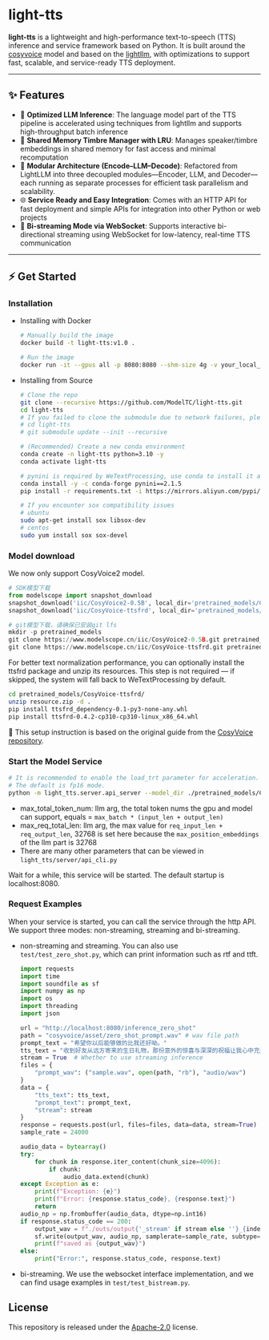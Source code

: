 # light-tts

**light-tts** is a lightweight and high-performance text-to-speech (TTS) inference and service framework based on Python. It is built around the [cosyvoice](https://github.com/FunAudioLLM/CosyVoice) model and based on the [lightllm](https://github.com/ModelTC/lightllm), with optimizations to support fast, scalable, and service-ready TTS deployment.

---

## ✨ Features

- 🚀 **Optimized LLM Inference**: The language model part of the TTS pipeline is accelerated using techniques from lightllm and supports high-throughput batch inference
- 🧩 **Shared Memory Timbre Manager with LRU**: Manages speaker/timbre embeddings in shared memory for fast access and minimal recomputation
- 🧱 **Modular Architecture (Encode–LLM–Decode)**: Refactored from LightLLM into three decoupled modules—Encoder, LLM, and Decoder—each running as separate processes for efficient task parallelism and scalability.
- 🌐 **Service Ready and Easy Integration**: Comes with an HTTP API for fast deployment and simple APIs for integration into other Python or web projects
- 🔄 **Bi-streaming Mode via WebSocket**: Supports interactive bi-directional streaming using WebSocket for low-latency, real-time TTS communication
---

## ⚡️ Get Started

### Installation

- Installing with Docker
    ```bash
    # Manually build the image
    docker build -t light-tts:v1.0 .

    # Run the image
    docker run -it --gpus all -p 8080:8080 --shm-size 4g -v your_local_path:/data/ light-tts:v1.0 /bin/bash

- Installing from Source

    ```bash
    # Clone the repo
    git clone --recursive https://github.com/ModelTC/light-tts.git
    cd light-tts
    # If you failed to clone the submodule due to network failures, please run the following command until success
    # cd light-tts
    # git submodule update --init --recursive

    # (Recommended) Create a new conda environment
    conda create -n light-tts python=3.10 -y
    conda activate light-tts

    # pynini is required by WeTextProcessing, use conda to install it as it can be executed on all platforms.
    conda install -y -c conda-forge pynini==2.1.5
    pip install -r requirements.txt -i https://mirrors.aliyun.com/pypi/simple/ --trusted-host=mirrors.aliyun.com

    # If you encounter sox compatibility issues
    # ubuntu
    sudo apt-get install sox libsox-dev
    # centos
    sudo yum install sox sox-devel
    ```

### Model download

We now only support CosyVoice2 model.

```python
# SDK模型下载
from modelscope import snapshot_download
snapshot_download('iic/CosyVoice2-0.5B', local_dir='pretrained_models/CosyVoice2-0.5B')
snapshot_download('iic/CosyVoice-ttsfrd', local_dir='pretrained_models/CosyVoice-ttsfrd')
```
```python
# git模型下载，请确保已安装git lfs
mkdir -p pretrained_models
git clone https://www.modelscope.cn/iic/CosyVoice2-0.5B.git pretrained_models/CosyVoice2-0.5B
git clone https://www.modelscope.cn/iic/CosyVoice-ttsfrd.git pretrained_models/CosyVoice-ttsfrd
```

For better text normalization performance, you can optionally install the ttsfrd package and unzip its resources. This step is not required — if skipped, the system will fall back to WeTextProcessing by default.

```bash
cd pretrained_models/CosyVoice-ttsfrd/
unzip resource.zip -d .
pip install ttsfrd_dependency-0.1-py3-none-any.whl
pip install ttsfrd-0.4.2-cp310-cp310-linux_x86_64.whl
```
📝 This setup instruction is based on the original guide from the [CosyVoice repository](https://github.com/FunAudioLLM/CosyVoice).

### Start the Model Service

```bash
# It is recommended to enable the load_trt parameter for acceleration.
# The default is fp16 mode.
python -m light_tts.server.api_server --model_dir ./pretrained_models/CosyVoice2-0.5B-latest --load_trt True --max_total_token_num 65536 --max_req_total_len 32768
```

- max_total_token_num: llm arg, the total token nums the gpu and model can support, equals = `max_batch * (input_len + output_len)`
- max_req_total_len: llm arg, the max value for `req_input_len + req_output_len`, 32768 is set here because the `max_position_embeddings` of the llm part is 32768
- There are many other parameters that can be viewed in `light_tts/server/api_cli.py`

Wait for a while, this service will be started. The default startup is localhost:8080.

### Request Examples

When your service is started, you can call the service through the http API. We support three modes: non-streaming, streaming and bi-streaming.

- non-streaming and streaming. You can also use `test/test_zero_shot.py`, which can print information such as rtf and ttft.


    ```python
    import requests
    import time
    import soundfile as sf
    import numpy as np
    import os
    import threading
    import json

    url = "http://localhost:8080/inference_zero_shot"
    path = "cosyvoice/asset/zero_shot_prompt.wav" # wav file path
    prompt_text = "希望你以后能够做的比我还好呦。"
    tts_text = "收到好友从远方寄来的生日礼物，那份意外的惊喜与深深的祝福让我心中充满了甜蜜的快乐，笑容如花儿般绽放。"
    stream = True  # Whether to use streaming inference
    files = {
        "prompt_wav": ("sample.wav", open(path, "rb"), "audio/wav")
    }
    data = {
        "tts_text": tts_text,
        "prompt_text": prompt_text,
        "stream": stream
    }
    response = requests.post(url, files=files, data=data, stream=True)
    sample_rate = 24000

    audio_data = bytearray()
    try:
        for chunk in response.iter_content(chunk_size=4096):
            if chunk:
                audio_data.extend(chunk)
    except Exception as e:
        print(f"Exception: {e}")
        print(f"Error: {response.status_code}, {response.text}")
        return
    audio_np = np.frombuffer(audio_data, dtype=np.int16)
    if response.status_code == 200:
        output_wav = f"./outs/output{'_stream' if stream else ''}_{index}.wav"
        sf.write(output_wav, audio_np, samplerate=sample_rate, subtype="PCM_16")
        print(f"saved as {output_wav}")
    else:
        print("Error:", response.status_code, response.text)
    ```

- bi-streaming. We use the websocket interface implementation, and we can find usage examples in `test/test_bistream.py`.

## License
This repository is released under the [Apache-2.0](LICENSE) license.